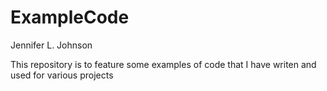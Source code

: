# ExampleCode

Jennifer L. Johnson

This repository is to feature some examples of code that I have writen and used for various projects
